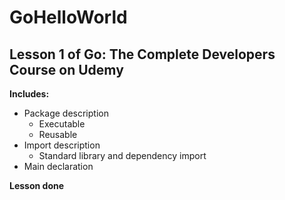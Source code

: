 # GoHelloWorld

## Lesson 1 of Go: The Complete Developers Course on Udemy

**Includes:**

* Package description
  * Executable
  * Reusable
* Import description
  * Standard library and dependency import
* Main declaration

**Lesson done**

